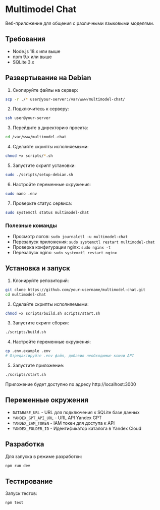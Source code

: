 # Multimodel Chat

Веб-приложение для общения с различными языковыми моделями.

## Требования

- Node.js 18.x или выше
- npm 9.x или выше
- SQLite 3.x

## Развертывание на Debian

1. Скопируйте файлы на сервер:
```bash
scp -r ./* user@your-server:/var/www/multimodel-chat/
```

2. Подключитесь к серверу:
```bash
ssh user@your-server
```

3. Перейдите в директорию проекта:
```bash
cd /var/www/multimodel-chat
```

4. Сделайте скрипты исполняемыми:
```bash
chmod +x scripts/*.sh
```

5. Запустите скрипт установки:
```bash
sudo ./scripts/setup-debian.sh
```

6. Настройте переменные окружения:
```bash
sudo nano .env
```

7. Проверьте статус сервиса:
```bash
sudo systemctl status multimodel-chat
```

### Полезные команды

- Просмотр логов: `sudo journalctl -u multimodel-chat`
- Перезапуск приложения: `sudo systemctl restart multimodel-chat`
- Проверка конфигурации nginx: `sudo nginx -t`
- Перезапуск nginx: `sudo systemctl restart nginx`



## Установка и запуск

1. Клонируйте репозиторий:
```bash
git clone https://github.com/your-username/multimodel-chat.git
cd multimodel-chat
```

2. Сделайте скрипты исполняемыми:
```bash
chmod +x scripts/build.sh scripts/start.sh
```

3. Запустите скрипт сборки:
```bash
./scripts/build.sh
```

4. Настройте переменные окружения:
```bash
cp .env.example .env
# Отредактируйте .env файл, добавив необходимые ключи API
```

5. Запустите приложение:
```bash
./scripts/start.sh
```

Приложение будет доступно по адресу http://localhost:3000

## Переменные окружения

- `DATABASE_URL` - URL для подключения к SQLite базе данных
- `YANDEX_GPT_API_URL` - URL API Yandex GPT
- `YANDEX_IAM_TOKEN` - IAM токен для доступа к API
- `YANDEX_FOLDER_ID` - Идентификатор каталога в Yandex Cloud

## Разработка

Для запуска в режиме разработки:
```bash
npm run dev
```

## Тестирование

Запуск тестов:
```bash
npm test
```
